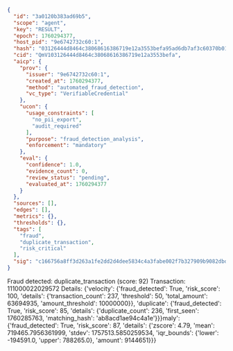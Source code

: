```json
{
  "id": "3a0120b383ad69b5",
  "scope": "agent",
  "key": "RESULT",
  "epoch": 1760294377,
  "host_pid": "9e6742732c60:1",
  "hash": "03126444d8464c38068616386719e12a3553befa95ad6db7af3c60370b01d84d",
  "cid": "QmV103126444d8464c38068616386719e12a3553befa",
  "aicp": {
    "prov": {
      "issuer": "9e6742732c60:1",
      "created_at": 1760294377,
      "method": "automated_fraud_detection",
      "vc_type": "VerifiableCredential"
    },
    "ucon": {
      "usage_constraints": [
        "no_pii_export",
        "audit_required"
      ],
      "purpose": "fraud_detection_analysis",
      "enforcement": "mandatory"
    },
    "eval": {
      "confidence": 1.0,
      "evidence_count": 0,
      "review_status": "pending",
      "evaluated_at": 1760294377
    }
  },
  "sources": [],
  "edges": [],
  "metrics": {},
  "thresholds": {},
  "tags": [
    "fraud",
    "duplicate_transaction",
    "risk_critical"
  ],
  "sig": "c166756a8ff3d263a1fe2dd2d4dee5834c4a3fabe002f7b327909b9082dbdb09"
}
```

Fraud detected: duplicate_transaction (score: 92)
Transaction: 111000022029572
Details: {'velocity': {'fraud_detected': True, 'risk_score': 100, 'details': {'transaction_count': 237, 'threshold': 50, 'total_amount': 63694935, 'amount_threshold': 10000000}}, 'duplicate': {'fraud_detected': True, 'risk_score': 85, 'details': {'duplicate_count': 236, 'first_seen': 1760285763, 'matching_hash': 'ab8acd1ae94c4a1e'}}}maly': {'fraud_detected': True, 'risk_score': 87, 'details': {'zscore': 4.79, 'mean': 719465.7956361999, 'stdev': 1757513.5850259534, 'iqr_bounds': {'lower': -194591.0, 'upper': 788265.0}, 'amount': 9144651}}}